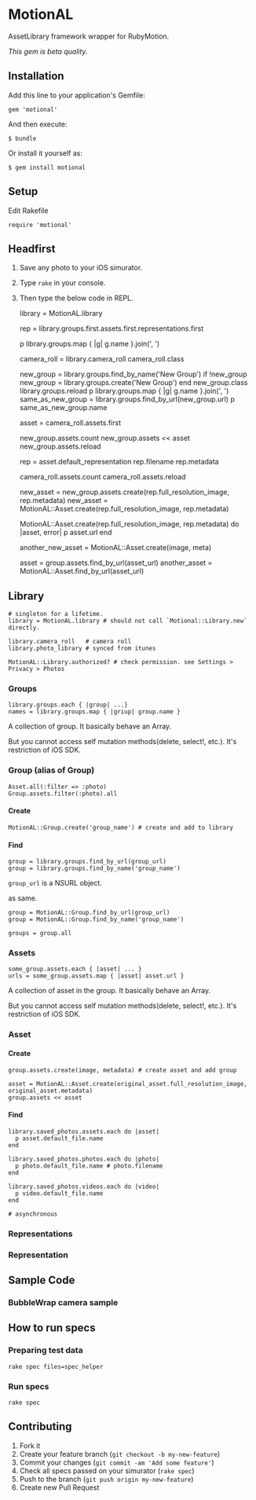 # MotionAL

AssetLibrary framework wrapper for RubyMotion.

*This gem is beta quality.*

## Installation

Add this line to your application's Gemfile:

    gem 'motional'

And then execute:

    $ bundle

Or install it yourself as:

    $ gem install motional

## Setup

Edit Rakefile

    require 'motional'

## Headfirst

1. Save any photo to your iOS simurator.
2. Type `rake` in your console.
3. Then type the below code in REPL.
    
    library = MotionAL.library

    rep = library.groups.first.assets.first.representations.first
    
    p library.groups.map { |g| g.name }.join(', ')

    camera_roll = library.camera_roll
    camera_roll.class

    new_group = library.groups.find_by_name('New Group') 
    if !new_group
      new_group = library.groups.create('New Group')
    end
    new_group.class
    library.groups.reload
    p library.groups.map { |g| g.name }.join(', ')
    same_as_new_group = library.groups.find_by_url(new_group.url)
    p same_as_new_group.name

    asset = camera_roll.assets.first

    new_group.assets.count
    new_group.assets << asset
    new_group.assets.reload
    
    rep = asset.default_representation
    rep.filename
    rep.metadata

    camera_roll.assets.count
    camera_roll.assets.reload

    new_asset = new_group.assets.create(rep.full_resolution_image, rep.metadata)
    new_asset = MotionAL::Asset.create(rep.full_resolution_image, rep.metadata)

    MotionAL::Asset.create(rep.full_resolution_image, rep.metadata) do |asset, error|
      p asset.url
    end

    another_new_asset = MotionAL::Asset.create(image, meta)

    asset = group.assets.find_by_url(asset_url)
    another_asset = MotionAL::Asset.find_by_url(asset_url)

## Library

    # singleton for a lifetime.
    library = MotionAL.library # should not call `Motional::Library.new` directly.

    library.camera_roll   # camera roll
    library.photo_library # synced from itunes

    MotionAL::Library.authorized? # check permission. see Settings > Privacy > Photos

### Groups

    library.groups.each { |group| ...}
    names = library.groups.map { |griup| group.name }

A collection of group. It basically behave an Array.

But you cannot access self mutation methods(delete, select!, etc.). It's restriction of iOS SDK.

### Group (alias of Group)
    
    Asset.all(:filter => :photo)
    Group.assets.filter(:photo).all

#### Create

    MotionAL::Group.create('group_name') # create and add to library
    
#### Find

    group = library.groups.find_by_url(group_url)
    group = library.groups.find_by_name('group_name')

`group_url` is a NSURL object.

as same.

    group = MotionAL::Group.find_by_url(group_url)
    group = MotionAL::Group.find_by_name('group_name')

    groups = group.all

### Assets

    some_group.assets.each { |asset| ... }
    urls = some_group.assets.map { |asset| asset.url }

A collection of asset in the group. It basically behave an Array.

But you cannot access self mutation methods(delete, select!, etc.). It's restriction of iOS SDK.
    
### Asset

#### Create

    group.assets.create(image, metadata) # create asset and add group
    
    asset = MotionAL::Asset.create(original_asset.full_resolution_image, original_asset.metadata)
    group.assets << asset
    
#### Find
    
    library.saved_photos.assets.each do |asset|
      p asset.default_file.name
    end
    
    library.saved_photos.photos.each do |photo|
      p photo.default_file.name # photo.filename
    end
    
    library.saved_photos.videos.each do |video|
      p video.default_file.name
    end
    
    # asynchronous

### Representations

### Representation

## Sample Code

### BubbleWrap camera sample


## How to run specs

### Preparing test data

    rake spec files=spec_helper

### Run specs

    rake spec

## Contributing

1. Fork it
2. Create your feature branch (`git checkout -b my-new-feature`)
3. Commit your changes (`git commit -am 'Add some feature'`)
4. Check all specs passed on your simurator (`rake spec`)
5. Push to the branch (`git push origin my-new-feature`)
6. Create new Pull Request
